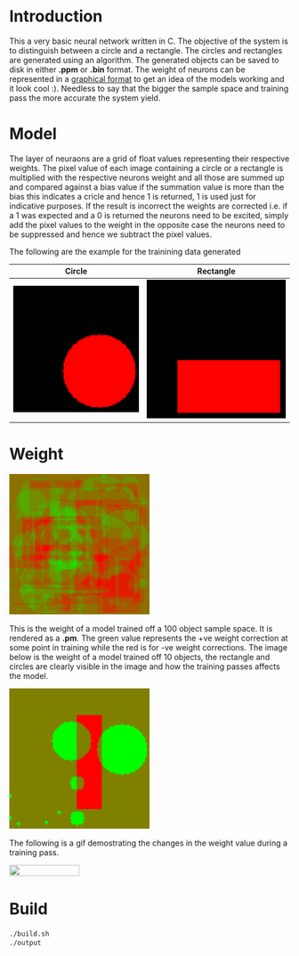 # Introduction

This a very basic neural network written in C. The objective of the system is to distinguish between a circle and a rectangle. The circles and rectangles are generated using an algorithm. The generated objects can be saved to disk in either **.ppm** or **.bin** format. The weight of neurons can be represented in a [graphical format](#Weight) to get an idea of the models working and it look cool :). Needless to say that the bigger the sample space and training pass the more accurate the system yield.

# Model

The layer of neuraons are a grid of float values representing their respective weights. The pixel value of each image containing a circle or a rectangle is multiplied with the respective neurons weight and all those are summed up and compared against a bias value if the summation value is more than the bias this indicates a cricle and hence 1 is returned, 1 is used just for indicative purposes. If the result is incorrect the weights are corrected i.e. if a 1 was expected and a 0 is returned the neurons need to be excited, simply add the pixel values to the weight in the opposite case the neurons need to be suppressed and hence we subtract the pixel values.

The following are the example for the trainining data generated

|Circle                   | Rectangle   				|
:------------------------:|:----------------------------:
|<img src="assets/circ.png">|<img src="assets/rect.png">|

# Weight

<img src="assets/modelwt100.jpg" height="50%" width="50%">
<!--![100](assets/modelwt100.jpg)-->

This is the weight of a model trained off a 100 object sample space. It is rendered as a **.pm**. The green value represents the +ve weight correction at some point in training while the red is for -ve weight corrections. The image below is the weight of a model trained off 10 objects, the rectangle and circles are clearly visible in the image and how the training passes affects the model.

<img src="assets/modelwt10.jpg" height="50%" width="50%">

The following is a gif demostrating the changes in the weight value during a training pass.

<img src="assets/modelwt100100.gif" height="50%" width="50%">

# Build
```console
./build.sh
./output
```
